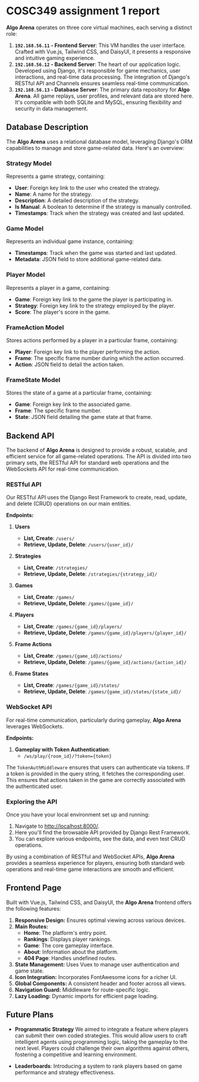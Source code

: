 # COSC349 assignment 1 report

**Algo Arena** operates on three core virtual machines, each serving a distinct role:

1. **`192.168.56.11` - Frontend Server**: This VM handles the user interface. Crafted with Vue.js, Tailwind CSS, and DaisyUI, it presents a responsive and intuitive gaming experience.
2. **`192.168.56.12` - Backend Server**: The heart of our application logic. Developed using Django, it's responsible for game mechanics, user interactions, and real-time data processing. The integration of Django's RESTful API and Channels ensures seamless real-time communication.
3. **`192.168.56.13` - Database Server**: The primary data repository for **Algo Arena**. All game replays, user profiles, and relevant data are stored here. It's compatible with both SQLite and MySQL, ensuring flexibility and security in data management.

## Database Description

The **Algo Arena** uses a relational database model, leveraging Django's ORM capabilities to manage and store game-related data. Here's an overview:

### Strategy Model

Represents a game strategy, containing:

- **User**: Foreign key link to the user who created the strategy.
- **Name**: A name for the strategy.
- **Description**: A detailed description of the strategy.
- **Is Manual**: A boolean to determine if the strategy is manually controlled.
- **Timestamps**: Track when the strategy was created and last updated.

### Game Model

Represents an individual game instance, containing:

- **Timestamps**: Track when the game was started and last updated.
- **Metadata**: JSON field to store additional game-related data.

### Player Model

Represents a player in a game, containing:

- **Game**: Foreign key link to the game the player is participating in.
- **Strategy**: Foreign key link to the strategy employed by the player.
- **Score**: The player's score in the game.

### FrameAction Model

Stores actions performed by a player in a particular frame, containing:

- **Player**: Foreign key link to the player performing the action.
- **Frame**: The specific frame number during which the action occurred.
- **Action**: JSON field to detail the action taken.

### FrameState Model

Stores the state of a game at a particular frame, containing:

- **Game**: Foreign key link to the associated game.
- **Frame**: The specific frame number.
- **State**: JSON field detailing the game state at that frame.

## Backend API

The backend of **Algo Arena** is designed to provide a robust, scalable, and efficient service for all game-related operations. The API is divided into two primary sets, the RESTful API for standard web operations and the WebSockets API for real-time communication.

### RESTful API

Our RESTful API uses the Django Rest Framework to create, read, update, and delete (CRUD) operations on our main entities.

**Endpoints:**

1. **Users**
   - **List, Create**: `/users/`
   - **Retrieve, Update, Delete**: `/users/{user_id}/`

2. **Strategies**
   - **List, Create**: `/strategies/`
   - **Retrieve, Update, Delete**: `/strategies/{strategy_id}/`

3. **Games**
   - **List, Create**: `/games/`
   - **Retrieve, Update, Delete**: `/games/{game_id}/`

4. **Players**
   - **List, Create**: `/games/{game_id}/players/`
   - **Retrieve, Update, Delete**: `/games/{game_id}/players/{player_id}/`

5. **Frame Actions**
   - **List, Create**: `/games/{game_id}/actions/`
   - **Retrieve, Update, Delete**: `/games/{game_id}/actions/{action_id}/`

6. **Frame States**
   - **List, Create**: `/games/{game_id}/states/`
   - **Retrieve, Update, Delete**: `/games/{game_id}/states/{state_id}/`

### WebSocket API

For real-time communication, particularly during gameplay, **Algo Arena** leverages WebSockets.

**Endpoints:**

1. **Gameplay with Token Authentication**:
   - `/ws/play/{room_id}/?token={token}`

The `TokenAuthMiddleware` ensures that users can authenticate via tokens. If a token is provided in the query string, it fetches the corresponding user. This ensures that actions taken in the game are correctly associated with the authenticated user.

### Exploring the API

Once you have your local environment set up and running:

1. Navigate to [http://localhost:8000/](http://localhost:8000/).
2. Here you'll find the browsable API provided by Django Rest Framework.
3. You can explore various endpoints, see the data, and even test CRUD operations.

By using a combination of RESTful and WebSocket APIs, **Algo Arena** provides a seamless experience for players, ensuring both standard web operations and real-time game interactions are smooth and efficient.

## Frontend Page

Built with Vue.js, Tailwind CSS, and DaisyUI, the **Algo Arena** frontend offers the following features:

1. **Responsive Design:** Ensures optimal viewing across various devices.
2. **Main Routes:** 
   - **Home**: The platform's entry point.
   - **Rankings**: Displays player rankings.
   - **Game**: The core gameplay interface.
   - **About**: Information about the platform.
   - **404 Page**: Handles undefined routes.
3. **State Management:** Uses Vuex to manage user authentication and game state.
4. **Icon Integration:** Incorporates FontAwesome icons for a richer UI.
5. **Global Components:** A consistent header and footer across all views.
6. **Navigation Guard:** Middleware for route-specific logic.
7. **Lazy Loading:** Dynamic imports for efficient page loading.

## Future Plans

- **Programmatic Strategy** We aimed to integrate a feature where players can submit their own coded strategies. This would allow users to craft intelligent agents using programming logic, taking the gameplay to the next level. Players could challenge their own algorithms against others, fostering a competitive and learning environment.
  
- **Leaderboards**: Introducing a system to rank players based on game performance and strategy effectiveness.
